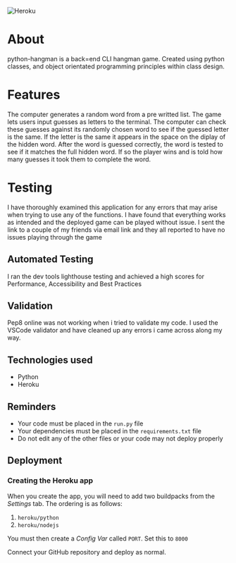 ![Heroku](../hangman_herokudeployment.png)

# About

python-hangman is a back=end CLI hangman game. Created using python classes, and object orientated programming principles within class design.  


# Features

The computer generates a random word from a pre writted list. The game lets users input guesses as letters to the terminal. The computer can check these guesses against its randomly chosen word to see if the guessed letter is the same. If the letter is the same it appears in the space on the diplay of the hidden word. After the word is guessed correctly, the word is tested to see if it matches the full hidden word. If so the player wins and is told how many guesses it took them to complete the word.        

# Testing

I have thoroughly examined this application for any errors that may arise when trying to use any of the functions. I have found that everything works as intended and the deployed game can be played without issue. I sent the link to a couple of my friends via email link and they all reported to have no issues playing through the game 

## Automated Testing

I ran the dev tools lighthouse testing and achieved a high scores for Performance, Accessibility and Best Practices 

## Validation

Pep8 online was not working when i tried to validate my code. I used the VSCode validator and have cleaned up any errors i came across along my way.   

## Technologies used

- Python
- Heroku

## Reminders

* Your code must be placed in the `run.py` file
* Your dependencies must be placed in the `requirements.txt` file
* Do not edit any of the other files or your code may not deploy properly

## Deployment

### Creating the Heroku app

When you create the app, you will need to add two buildpacks from the _Settings_ tab. The ordering is as follows:

1. `heroku/python`
2. `heroku/nodejs`

You must then create a _Config Var_ called `PORT`. Set this to `8000`

Connect your GitHub repository and deploy as normal.

